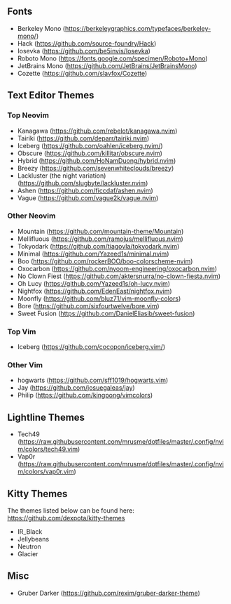 ## Fonts

- Berkeley Mono (https://berkeleygraphics.com/typefaces/berkeley-mono/)
- Hack (https://github.com/source-foundry/Hack)
- Iosevka (https://github.com/be5invis/Iosevka)
- Roboto Mono (https://fonts.google.com/specimen/Roboto+Mono)
- JetBrains Mono (https://github.com/JetBrains/JetBrainsMono)
- Cozette (https://github.com/slavfox/Cozette)

## Text Editor Themes

### Top Neovim

- Kanagawa (https://github.com/rebelot/kanagawa.nvim)
- Tairiki (https://github.com/deparr/tairiki.nvim)
- Iceberg (https://github.com/oahlen/iceberg.nvim/)
- Obscure (https://github.com/killitar/obscure.nvim)
- Hybrid (https://github.com/HoNamDuong/hybrid.nvim)
- Breezy (https://github.com/sevenwhiteclouds/breezy)
- Lackluster (the night variation) (https://github.com/slugbyte/lackluster.nvim)
- Ashen (https://github.com/ficcdaf/ashen.nvim)
- Vague (https://github.com/vague2k/vague.nvim)

### Other Neovim

- Mountain (https://github.com/mountain-theme/Mountain)
- Mellifluous (https://github.com/ramojus/mellifluous.nvim)
- Tokyodark (https://github.com/tiagovla/tokyodark.nvim)
- Minimal (https://github.com/Yazeed1s/minimal.nvim)
- Boo (https://github.com/rockerBOO/boo-colorscheme-nvim)
- Oxocarbon (https://github.com/nyoom-engineering/oxocarbon.nvim)
- No Clown Fiest (https://github.com/aktersnurra/no-clown-fiesta.nvim)
- Oh Lucy (https://github.com/Yazeed1s/oh-lucy.nvim)
- Nightfox (https://github.com/EdenEast/nightfox.nvim)
- Moonfly (https://github.com/bluz71/vim-moonfly-colors)
- Bore (https://github.com/sixfourtwelve/bore.vim)
- Sweet Fusion (https://github.com/DanielEliasib/sweet-fusion)

### Top Vim 

- Iceberg (https://github.com/cocopon/iceberg.vim/)

### Other Vim 

- hogwarts (https://github.com/sff1019/hogwarts.vim)
- Jay (https://github.com/josuegaleas/jay)
- Philip (https://github.com/kingpong/vimcolors)

## Lightline Themes

- Tech49 (https://raw.githubusercontent.com/mrusme/dotfiles/master/.config/nvim/colors/tech49.vim)
- Vap0r (https://raw.githubusercontent.com/mrusme/dotfiles/master/.config/nvim/colors/vap0r.vim)

## Kitty Themes

The themes listed below can be found here:
https://github.com/dexpota/kitty-themes

- IR_Black
- Jellybeans
- Neutron
- Glacier

## Misc

- Gruber Darker (https://github.com/rexim/gruber-darker-theme)
